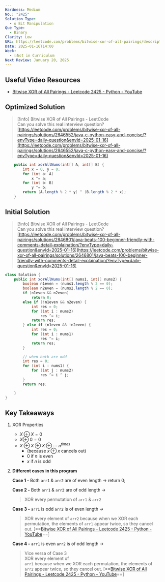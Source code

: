 ```yaml
---
Hardness: Medium
No.: "2425"
Solution Type:
  - ⚙️ Bit Manipulation
Que Type:
  - Binary
Clarity: Low
URL: https://leetcode.com/problems/bitwise-xor-of-all-pairings/description/
Date: 2025-01-16T14:00
Week:
  - 💥Not in Curriculum
Next Review: January 20, 2025
---
```


## Useful Video Resources
- [Bitwise XOR of All Pairings - Leetcode 2425 - Python - YouTube](https://youtu.be/H9zVwDf6Frk)

## Optimized Solution

> [!info] Bitwise XOR of All Pairings - LeetCode  
> Can you solve this real interview question?  
> [https://leetcode.com/problems/bitwise-xor-of-all-pairings/solutions/2646552/java-c-python-easy-and-concise/?envType=daily-question&envId=2025-01-16](https://leetcode.com/problems/bitwise-xor-of-all-pairings/solutions/2646552/java-c-python-easy-and-concise/?envType=daily-question&envId=2025-01-16)  

```Java
    public int xorAllNums(int[] A, int[] B) {
        int x = 0, y = 0;
        for (int a: A)
            x ^= a;
        for (int b: B)
            y ^= b;
        return (A.length % 2 * y) ^ (B.length % 2 * x);
    }
```

## Initial Solution

> [!info] Bitwise XOR of All Pairings - LeetCode  
> Can you solve this real interview question?  
> [https://leetcode.com/problems/bitwise-xor-of-all-pairings/solutions/2646801/java-beats-100-beginner-friendly-with-comments-detail-explaination/?envType=daily-question&envId=2025-01-16](https://leetcode.com/problems/bitwise-xor-of-all-pairings/solutions/2646801/java-beats-100-beginner-friendly-with-comments-detail-explaination/?envType=daily-question&envId=2025-01-16)  

```Java
class Solution {
    public int xorAllNums(int[] nums1, int[] nums2) {
        boolean n1even = (nums1.length % 2 == 0);
        boolean n2even = (nums2.length % 2 == 0);
        if (n1even && n2even)
            return 0;
        else if (!n1even && n2even) {
            int res = 0;
            for (int i : nums2)
                res ^= i;
            return res;
        } else if (n1even && !n2even) {
            int res = 0;
            for (int i : nums1)
                res ^= i;
            return res;
        }

        // when both are odd
        int res = 0;
        for (int i : nums1) {
            for (int j : nums2)
                res ^= i ^ j;
        }
        return res;

    }
}
```

## Key Takeaways

1. XOR Properties
    - $X \oplus X = 0$
    - $X \oplus ~ 0 = 0$
    - $X \oplus X \oplus X \oplus \cdots ~n^{times}$
        - (because $x \oplus x$ cancels out)
        - $0$ if $n$ is even
        - $x$ if $n$ is odd
2. **Different cases in this program**
    
    **Case 1 -** Both `arr1` & `arr2` are of even length → return 0;
    
    **Case 2 -** Both `arr1` & `arr2` are of odd length →
    
    > XOR every permutation of `arr1` & `arr2`
    
    **Case 3 -** `arr1` is odd `arr2` is of even length →
    
    > XOR every element of `arr2` because when we XOR each permutation, the elements of `arr1` appear twice, so they cancel out. [==[Bitwise XOR of All Pairings - Leetcode 2425 - Python - YouTube](https://youtu.be/H9zVwDf6Frk?t=442)==]
    
    **Case 4 -** `arr1` is even `arr2` is of odd length →
    
    > Vice versa of Case 3  
    > XOR every element of  
    > `arr1` because when we XOR each permutation, the elements of `arr2` appear twice, so they cancel out. [==[Bitwise XOR of All Pairings - Leetcode 2425 - Python - YouTube](https://youtu.be/H9zVwDf6Frk?t=442)==]